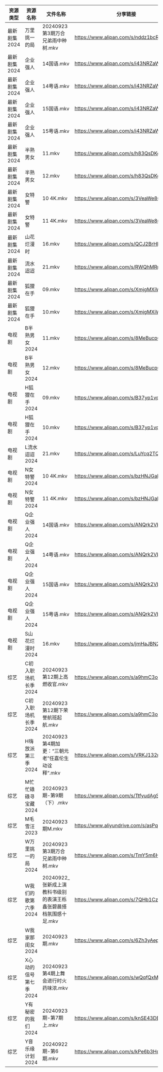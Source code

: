| 资源类型     | 资源名称          | 文件名称                                    | 分享链接                                      | 更新时间                |
| -------- | ------------- | --------------------------------------- | ----------------------------------------- | ------------------- |
| 最新剧集2024 | 万里挑一的局        | 20240923第3期万合兄弟雨中种树.mkv                 | https://www.alipan.com/s/nddz1bcRafX      | 2024-09-23 14:11:34 |
| 最新剧集2024 | 企业强人          | 14国语.mkv                                | https://www.alipan.com/s/i43NRZaWntN      | 2024-09-23 14:11:17 |
| 最新剧集2024 | 企业强人          | 14粤语.mkv                                | https://www.alipan.com/s/i43NRZaWntN      | 2024-09-23 14:11:17 |
| 最新剧集2024 | 企业强人          | 15国语.mkv                                | https://www.alipan.com/s/i43NRZaWntN      | 2024-09-23 14:11:16 |
| 最新剧集2024 | 企业强人          | 15粤语.mkv                                | https://www.alipan.com/s/i43NRZaWntN      | 2024-09-23 14:11:16 |
| 最新剧集2024 | 半熟男女          | 11.mkv                                  | https://www.alipan.com/s/h83QsDKozYY      | 2024-09-23 14:11:20 |
| 最新剧集2024 | 半熟男女          | 12.mkv                                  | https://www.alipan.com/s/h83QsDKozYY      | 2024-09-23 14:11:20 |
| 最新剧集2024 | 女特警           | 10 4K.mkv                               | https://www.alipan.com/s/3VeaWe8uZzJ      | 2024-09-23 19:10:46 |
| 最新剧集2024 | 女特警           | 11 4K.mkv                               | https://www.alipan.com/s/3VeaWe8uZzJ      | 2024-09-23 20:10:56 |
| 最新剧集2024 | 山花烂漫时         | 16.mkv                                  | https://www.alipan.com/s/QCJ2BrHLHya      | 2024-09-23 21:11:00 |
| 最新剧集2024 | 流水迢迢          | 21.mkv                                  | https://www.alipan.com/s/RWQhMRnjWGB      | 2024-09-23 20:11:01 |
| 最新剧集2024 | 狐狸在手          | 09.mkv                                  | https://www.alipan.com/s/XmjgMXiWUP6      | 2024-09-23 20:11:04 |
| 最新剧集2024 | 狐狸在手          | 10.mkv                                  | https://www.alipan.com/s/XmjgMXiWUP6      | 2024-09-23 20:11:04 |
| 电视剧      | B半熟男女2024     | 11.mkv                                  | https://www.alipan.com/s/8MeBucp622T      | 2024-09-23 14:05:12 |
| 电视剧      | B半熟男女2024     | 12.mkv                                  | https://www.alipan.com/s/8MeBucp622T      | 2024-09-23 14:05:12 |
| 电视剧      | H狐狸在手2024     | 09.mkv                                  | https://www.alipan.com/s/B37yp1vpszL      | 2024-09-23 20:06:07 |
| 电视剧      | H狐狸在手2024     | 10.mkv                                  | https://www.alipan.com/s/B37yp1vpszL      | 2024-09-23 20:06:06 |
| 电视剧      | L流水迢迢2024     | 21.mkv                                  | https://www.alipan.com/s/LuYcq2TQha5      | 2024-09-23 20:06:34 |
| 电视剧      | N女特警2024      | 10 4K.mkv                               | https://www.alipan.com/s/bzHNJGah7Wr      | 2024-09-23 20:06:48 |
| 电视剧      | N女特警2024      | 11 4K.mkv                               | https://www.alipan.com/s/bzHNJGah7Wr      | 2024-09-23 20:06:47 |
| 电视剧      | Q企业强人2024     | 14国语.mkv                                | https://www.alipan.com/s/ANQrk2VbMA4      | 2024-09-23 14:06:58 |
| 电视剧      | Q企业强人2024     | 14粤语.mkv                                | https://www.alipan.com/s/ANQrk2VbMA4      | 2024-09-23 14:06:58 |
| 电视剧      | Q企业强人2024     | 15国语.mkv                                | https://www.alipan.com/s/ANQrk2VbMA4      | 2024-09-23 14:06:58 |
| 电视剧      | Q企业强人2024     | 15粤语.mkv                                | https://www.alipan.com/s/ANQrk2VbMA4      | 2024-09-23 14:06:57 |
| 电视剧      | S山花烂漫时2024    | 16.mkv                                  | https://www.alipan.com/s/jmHaJBN2VLu      | 2024-09-23 21:07:11 |
| 综艺       | C初入职场机长季2024  | 20240923第12期上高燃收官.mkv                   | https://www.alipan.com/s/a9hmC3o2B18      | 2024-09-23 14:08:25 |
| 综艺       | C初入职场机长季2024  | 20240923第12期下荣誉航班起航.mkv                 | https://www.alipan.com/s/a9hmC3o2B18      | 2024-09-23 14:08:25 |
| 综艺       | H嗨放派第三季2024   | 20240923 第4期加更：“三朝元老”任嘉伦生动诠释“.mkv       | https://www.alipan.com/s/VRKJ132nbcQ      | 2024-09-23 14:08:41 |
| 综艺       | M忙忙碌碌寻宝藏2024  | 20240923期-第9期（下）.mkv                    | https://www.alipan.com/s/TtfyudAgS8v      | 2024-09-23 14:09:07 |
| 综艺       | M毛雪汪2023      | 20240923期M.mkv                          | https://www.aliyundrive.com/s/asPqfgPRqAg | 2024-09-23 14:09:10 |
| 综艺       | W万里挑一的局2024   | 20240923第3期万合兄弟雨中种树.mkv                 | https://www.alipan.com/s/TmY5m6HZ5CP      | 2024-09-23 14:09:54 |
| 综艺       | W我们的歌第六季2024  | 20240922_张新成上演教科书级别的表演王栎鑫张碧晨搭档氛围感十足.mkv | https://www.alipan.com/s/7QHb1Czg7nU      | 2024-09-23 00:09:31 |
| 综艺       | W我家那闺女2024    | 20240923期.mkv                           | https://www.alipan.com/s/6Zh3yAep1kC      | 2024-09-23 14:10:05 |
| 综艺       | X心动的信号第七季2024 | 20240923第4期上舞会进行时火药味浓.mkv               | https://www.alipan.com/s/wQqfQxMS8Sx      | 2024-09-23 14:10:16 |
| 综艺       | Y有秘密的我们2024   | 20240923期-第7期上.mkv                      | https://www.alipan.com/s/knSE43DBBa6      | 2024-09-23 14:10:21 |
| 综艺       | Y音乐缘计划2024    | 20240922期-第6期.mkv                       | https://www.alipan.com/s/kPe6b3HqDbN      | 2024-09-23 00:09:54 |
